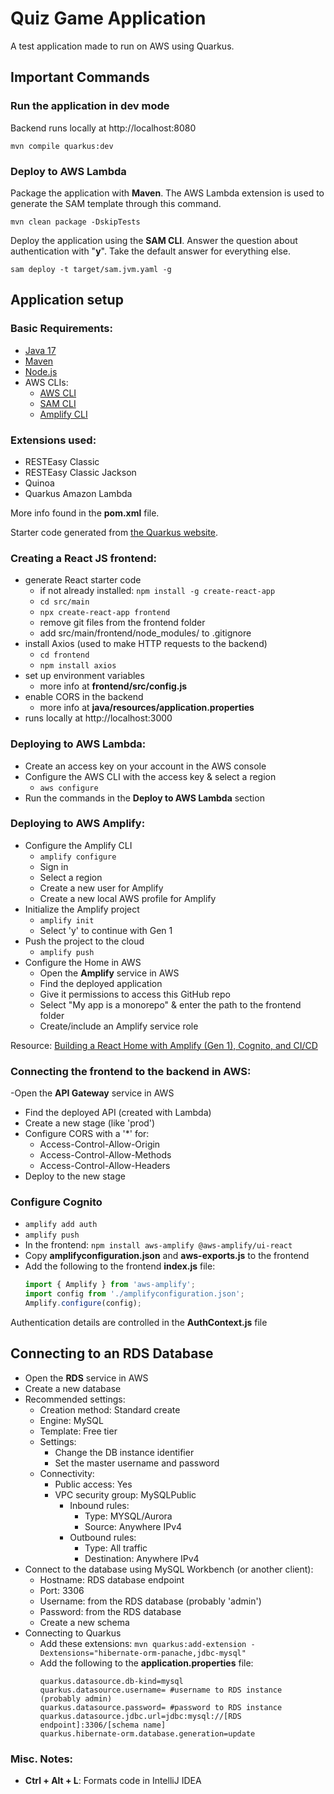 # Quiz Game Application

A test application made to run on AWS using Quarkus.


## Important Commands

### Run the application in dev mode
Backend runs locally at http://localhost:8080

```shell script
mvn compile quarkus:dev
```

### Deploy to AWS Lambda

Package the application with **Maven**. The AWS Lambda extension is used to generate the SAM template through this command.

```shell script
mvn clean package -DskipTests
```

Deploy the application using the **SAM CLI**. Answer the question about authentication with "**y**". Take the default answer for everything else.

```shell script
sam deploy -t target/sam.jvm.yaml -g
```


## Application setup

### Basic Requirements:
- [Java 17](https://www.oracle.com/java/technologies/downloads/)
- [Maven](https://youtu.be/Xatr8AZLOsE?si=4aSqgVlvjE3dsGuU)
- [Node.js](https://nodejs.org/en)
- AWS CLIs:
  - [AWS CLI](https://docs.aws.amazon.com/cli/latest/userguide/getting-started-install.html#getting-started-install-instructions)
  - [SAM CLI](https://docs.aws.amazon.com/serverless-application-model/latest/developerguide/install-sam-cli.html)
  - [Amplify CLI](https://docs.amplify.aws/cli/start/install)

### Extensions used:
- RESTEasy Classic
- RESTEasy Classic Jackson
- Quinoa
- Quarkus Amazon Lambda

More info found in the **pom.xml** file.

Starter code generated from [the Quarkus website](https://code.quarkus.io/).

### Creating a React JS frontend:
- generate React starter code
  - if not already installed: `npm install -g create-react-app`
  - `cd src/main`
  - `npx create-react-app frontend`
  - remove git files from the frontend folder
  - add src/main/frontend/node_modules/ to .gitignore
- install Axios (used to make HTTP requests to the backend)
  - `cd frontend`
  - `npm install axios`
- set up environment variables
  - more info at **frontend/src/config.js**
- enable CORS in the backend
  - more info at **java/resources/application.properties**
- runs locally at http://localhost:3000

### Deploying to AWS Lambda:
- Create an access key on your account in the AWS console
- Configure the AWS CLI with the access key & select a region
  - `aws configure`
- Run the commands in the **Deploy to AWS Lambda** section

### Deploying to AWS Amplify:
- Configure the Amplify CLI
  - `amplify configure`
  - Sign in
  - Select a region
  - Create a new user for Amplify
  - Create a new local AWS profile for Amplify
- Initialize the Amplify project
  - `amplify init`
  - Select 'y' to continue with Gen 1
- Push the project to the cloud
  - `amplify push`
- Configure the Home in AWS
  - Open the **Amplify** service in AWS
  - Find the deployed application
  - Give it permissions to access this GitHub repo
  - Select "My app is a monorepo" & enter the path to the frontend folder
  - Create/include an Amplify service role

Resource: [Building a React Home with Amplify (Gen 1), Cognito, and CI/CD](https://www.youtube.com/watch?v=ma1FA2be8Ac)

### Connecting the frontend to the backend in AWS:
-Open the **API Gateway** service in AWS
- Find the deployed API (created with Lambda)
- Create a new stage (like 'prod')
- Configure CORS with a '*' for:
  - Access-Control-Allow-Origin
  - Access-Control-Allow-Methods
  - Access-Control-Allow-Headers
- Deploy to the new stage

### Configure Cognito
- `amplify add auth`
- `amplify push`
- In the frontend: `npm install aws-amplify @aws-amplify/ui-react`
- Copy **amplifyconfiguration.json** and **aws-exports.js** to the frontend
- Add the following to the frontend **index.js** file:
  ```javascript
  import { Amplify } from 'aws-amplify';
  import config from './amplifyconfiguration.json';
  Amplify.configure(config);
  ```
Authentication details are controlled in the **AuthContext.js** file

## Connecting to an RDS Database
- Open the **RDS** service in AWS
- Create a new database
- Recommended settings:
  - Creation method: Standard create
  - Engine: MySQL
  - Template: Free tier
  - Settings:
    - Change the DB instance identifier
    - Set the master username and password
  - Connectivity:
    - Public access: Yes
    - VPC security group: MySQLPublic
      - Inbound rules:
        - Type: MYSQL/Aurora 
        - Source: Anywhere IPv4
      - Outbound rules:
        - Type: All traffic 
        - Destination: Anywhere IPv4
- Connect to the database using MySQL Workbench (or another client):
  - Hostname: RDS database endpoint
  - Port: 3306
  - Username: from the RDS database (probably 'admin')
  - Password: from the RDS database
  - Create a new schema
- Connecting to Quarkus
  - Add these extensions: `mvn quarkus:add-extension -Dextensions="hibernate-orm-panache,jdbc-mysql"`
  - Add the following to the **application.properties** file:
    ```properties
    quarkus.datasource.db-kind=mysql
    quarkus.datasource.username= #username to RDS instance (probably admin)
    quarkus.datasource.password= #password to RDS instance
    quarkus.datasource.jdbc.url=jdbc:mysql://[RDS endpoint]:3306/[schema name]
    quarkus.hibernate-orm.database.generation=update
    ```


### Misc. Notes:
- **Ctrl + Alt + L**: Formats code in IntelliJ IDEA